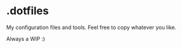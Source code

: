 # .dotfiles

My configuration files and tools. Feel free to copy whatever you like.

Always a WIP :)

